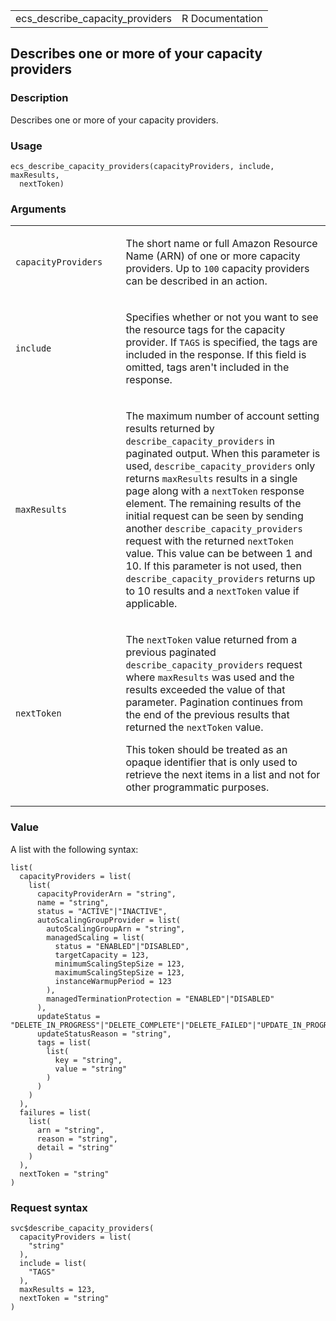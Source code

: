 <table style="width: 100%;">
<tbody>
<tr class="odd">
<td>ecs_describe_capacity_providers</td>
<td style="text-align: right;">R Documentation</td>
</tr>
</tbody>
</table>

## Describes one or more of your capacity providers

### Description

Describes one or more of your capacity providers.

### Usage

    ecs_describe_capacity_providers(capacityProviders, include, maxResults,
      nextToken)

### Arguments

<table>
<colgroup>
<col style="width: 35%" />
<col style="width: 65%" />
</colgroup>
<tbody>
<tr class="odd">
<td><code
id="ecs_describe_capacity_providers_:_capacityProviders">capacityProviders</code></td>
<td><p>The short name or full Amazon Resource Name (ARN) of one or more
capacity providers. Up to <code>100</code> capacity providers can be
described in an action.</p></td>
</tr>
<tr class="even">
<td><code
id="ecs_describe_capacity_providers_:_include">include</code></td>
<td><p>Specifies whether or not you want to see the resource tags for
the capacity provider. If <code>TAGS</code> is specified, the tags are
included in the response. If this field is omitted, tags aren't included
in the response.</p></td>
</tr>
<tr class="odd">
<td><code
id="ecs_describe_capacity_providers_:_maxResults">maxResults</code></td>
<td><p>The maximum number of account setting results returned by
<code>describe_capacity_providers</code> in paginated output. When this
parameter is used, <code>describe_capacity_providers</code> only returns
<code>maxResults</code> results in a single page along with a
<code>nextToken</code> response element. The remaining results of the
initial request can be seen by sending another
<code>describe_capacity_providers</code> request with the returned
<code>nextToken</code> value. This value can be between 1 and 10. If
this parameter is not used, then
<code>describe_capacity_providers</code> returns up to 10 results and a
<code>nextToken</code> value if applicable.</p></td>
</tr>
<tr class="even">
<td><code
id="ecs_describe_capacity_providers_:_nextToken">nextToken</code></td>
<td><p>The <code>nextToken</code> value returned from a previous
paginated <code>describe_capacity_providers</code> request where
<code>maxResults</code> was used and the results exceeded the value of
that parameter. Pagination continues from the end of the previous
results that returned the <code>nextToken</code> value.</p>
<p>This token should be treated as an opaque identifier that is only
used to retrieve the next items in a list and not for other programmatic
purposes.</p></td>
</tr>
</tbody>
</table>

### Value

A list with the following syntax:

    list(
      capacityProviders = list(
        list(
          capacityProviderArn = "string",
          name = "string",
          status = "ACTIVE"|"INACTIVE",
          autoScalingGroupProvider = list(
            autoScalingGroupArn = "string",
            managedScaling = list(
              status = "ENABLED"|"DISABLED",
              targetCapacity = 123,
              minimumScalingStepSize = 123,
              maximumScalingStepSize = 123,
              instanceWarmupPeriod = 123
            ),
            managedTerminationProtection = "ENABLED"|"DISABLED"
          ),
          updateStatus = "DELETE_IN_PROGRESS"|"DELETE_COMPLETE"|"DELETE_FAILED"|"UPDATE_IN_PROGRESS"|"UPDATE_COMPLETE"|"UPDATE_FAILED",
          updateStatusReason = "string",
          tags = list(
            list(
              key = "string",
              value = "string"
            )
          )
        )
      ),
      failures = list(
        list(
          arn = "string",
          reason = "string",
          detail = "string"
        )
      ),
      nextToken = "string"
    )

### Request syntax

    svc$describe_capacity_providers(
      capacityProviders = list(
        "string"
      ),
      include = list(
        "TAGS"
      ),
      maxResults = 123,
      nextToken = "string"
    )
